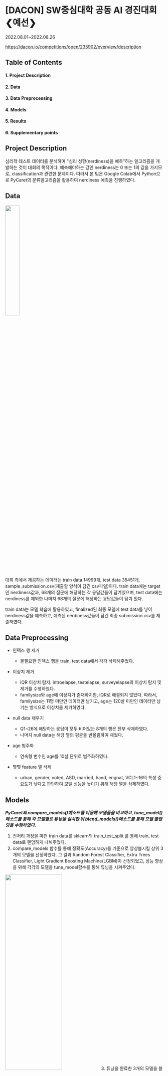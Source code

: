 # [DACON] SW중심대학 공동 AI 경진대회 ❮예선❯
2022.08.01~2022.08.26 

https://dacon.io/competitions/open/235902/overview/description

## Table of Contents
#### 1. Project Description
#### 2. Data
#### 3. Data Preprocessing
#### 4. Models
#### 5. Results
#### 6. Supplementary points

## Project Description
심리학 테스트 데이터를 분석하여 "심리 성향(nerdiness)을 예측"하는 알고리즘을 개발하는 것이 대회의 목적이다. 예측해야하는 값인 nerdiness는 0 또는 1의 값을 가지므로, classification과 관련한 문제이다. 따라서 본 팀은 Google Colab에서 Python으로 PyCaret의 분류알고리즘을 활용하여 nerdiness 예측을 진행하였다. 


## Data
<img src = "https://user-images.githubusercontent.com/88043302/189008469-81f0fbe9-def2-41c7-83dc-6e70f4fd794f.png" width="30%" height="30%">

대회 측에서 제공하는 데이터는 train data 14999개, test data 35451개, sample_submission.csv(제출할 양식이 담긴 csv파일)이다. train data에는 target인 nerdiness값과,  68개의 질문에 해당하는 각 응답값들이 담겨있으며, test data에는 nerdiness를 제외한 나머지 68개의 질문에 해당하는 응답값들이 담겨 있다.

train data는 모델 학습에 활용하였고, finalized된 최종 모델에 test data를 넣어 nerdiness값을 예측하고, 예측된 nerdiness값들이 담긴 최종 submission.csv를 제출하였다. 

## Data Preprocessing  
- 인덱스 행 제거 
  - 불필요한 인덱스 행을 train, test data에서 각각 삭제해주었다.

- 이상치 제거
  - IQR 이상치 탐지: introelapse, testelapse, surveyelapse의 이상치 탐지 및 제거를 수행하였다.
  - familysize와 age에 이상치가 존재하지만, IQR로 해결되지 않았다. 따라서, familysize는 11명 미만인 데이터만 남기고, age는 120살 미만인 데이터만 남기는 방식으로 이상치를 제거하였다. 
- null data 채우기
  - Q1~26에 해당하는 응답이 모두 비어있는 8개의 행은 전부 삭제하였다.
  - 나머지 null data는 해당 열의 평균을 반올림하여 채웠다. 
- age 범주화
  - 연속형 변수인 age를 10살 단위로 범주화하였다. 
- 몇몇 feature 열 삭제
  - urban, gender, voted, ASD, married, hand, engnat, VCL1~16의 특성 중요도가 낮다고 판단하여 모델 성능을 높이기 위해 해당 열을 삭제하였다.  

## Models
***PyCaret의 compare_models()메소드를 이용해 모델들을 비교하고, tune_model()메소드를 통해 각 모델별로 튜닝을 실시한 뒤 blend_models()메소드를 통해 모델 블랜딩을 수행하였다.*** 
1. 전처리 과정을 마친 train data를 sklearn의 train_test_split 를 통해 train, test data로 랜덤하게 나눠주었다. 
2. compare_models 함수를 통해 정확도(Accuracy)를 기준으로 앙상블시킬 상위 3개의 모델을 선정하였다. 그 결과 Random Forest Classifier, Extra Trees Classifier, Light Gradient Boosting Machine(LGBM)이 선정되었고, 성능 향상을 위해 각각의 모델을 tune_model함수를 통해 튜닝을 시켜주었다. 
<img src = "https://user-images.githubusercontent.com/88043302/189058191-50ef8206-4f16-40a3-bdcd-d52c01b908e3.png" width = "60%" height ="40%">
3. 튜닝을 완료한 3개의 모델을 블랜딩하고, 최종 모델 학습을 진행하였다. 
<img src = "https://user-images.githubusercontent.com/88043302/189058596-ec328dc8-ace9-46fe-98bf-60bc2965c0ed.png" width="40%" height="40%">
<img src = "https://user-images.githubusercontent.com/88043302/189058829-4009fd72-afd8-410d-949b-95c7be83861b.png" width="60%" height="40%">

## Results
test data를 finalized된 최종 모델에 넣고 nerdiness 예측을 진행하였을 때, 다음과 같이 예측 결과가 도출되었다. 

<img src = "https://user-images.githubusercontent.com/88043302/189061753-6fbd0475-ad2b-4a18-ba4a-91bf32b7230c.png" width="40%" height="30%">

대회에 최종 제출한 결과, public score 0.80399, private score 0.79721을 기록하였다.

#### Supplementary points (이 내용은 우리끼리만 공유, 추가할 거 있으면 알아서 추가하기) 
데이터 전처리에서 q_sum 포함못시켜본게 아쉽(코드를 잘못 옮긴건지 sum이 이상하게 출력되어서 시간관계상 뺐음 ㅠㅠ내가 제대로 넣었다면 정확도 더 높게 나왔을듯...!! )
introelapse, surveyelapse, testelapse를 scaling 해보았다면..?? 
시간관계상 모델 학습시에 파라미터 충분히 변경해보지 못한 것 (폴드 수나 반복횟수 등)
